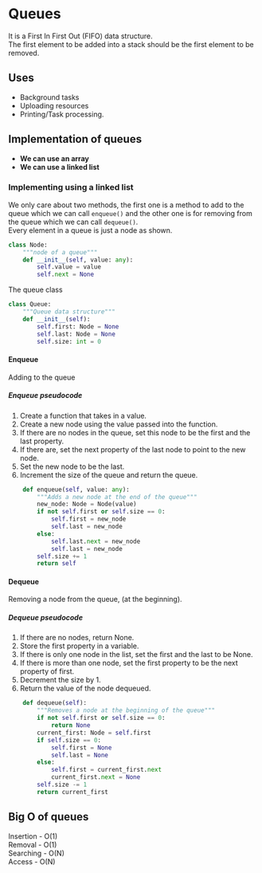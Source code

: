 # Queues
It is a First In First Out (FIFO) data structure.  
The first element to be added into a stack should be the first element to be removed.  

## Uses
- Background tasks
- Uploading resources
- Printing/Task processing.

## Implementation of queues
- **We can use an array**
- **We can use a linked list**

### Implementing using a linked list
We only care about two methods, the first one is a method to add to the queue which we can call ```enqueue()``` and the other one is for removing from the queue which we can call ```dequeue()```.  
Every element in a queue is just a node as shown.

```python
class Node:
    """node of a queue"""
    def __init__(self, value: any):
        self.value = value
        self.next = None
```

The queue class

```python
class Queue:
    """Queue data structure"""
    def __init__(self):
        self.first: Node = None
        self.last: Node = None
        self.size: int = 0
```

#### Enqueue
Adding to the queue

##### Enqueue pseudocode
1. Create a function that takes in a value.
1. Create a new node using the value passed into the function.
1. If there are no nodes in the queue, set this node to be the first and the last property.
1. If there are, set the next property of the last node to point to the new node.
1. Set the new node to be the last.
1. Increment the size of the queue and return the queue.

```python
    def enqueue(self, value: any):
        """Adds a new node at the end of the queue"""
        new_node: Node = Node(value)
        if not self.first or self.size == 0:
            self.first = new_node
            self.last = new_node
        else:
            self.last.next = new_node
            self.last = new_node
        self.size += 1
        return self
```

#### Dequeue
Removing a node from the queue, (at the beginning).

##### Dequeue pseudocode
1. If there are no nodes, return None.
1. Store the first property in a variable.
1. If there is only one node in the list, set the first and the last to be None.
1. If there is more than one node, set the first property to be the next property of first.
1. Decrement the size by 1.
1. Return the value of the node dequeued.

```python
    def dequeue(self):
        """Removes a node at the beginning of the queue"""
        if not self.first or self.size == 0:
            return None
        current_first: Node = self.first
        if self.size == 0:
            self.first = None
            self.last = None
        else:
            self.first = current_first.next
            current_first.next = None
        self.size -= 1
        return current_first
```

## Big O of queues
Insertion - O(1)  
Removal - O(1)  
Searching - O(N)  
Access - O(N)  

